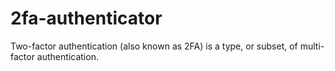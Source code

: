 # 2fa-authenticator
Two-factor authentication (also known as 2FA) is a type, or subset, of multi-factor authentication.

